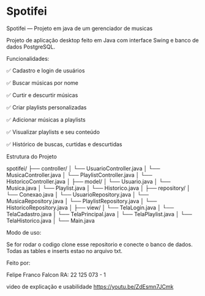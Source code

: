 # Spotifei

Spotifei — Projeto em java de um gerenciador de musicas 

Projeto de aplicação desktop feito em Java com interface Swing e banco de dados PostgreSQL.

Funcionalidades:

✅ Cadastro e login de usuários

✅ Buscar músicas por nome

✅ Curtir e descurtir músicas

✅ Criar playlists personalizadas

✅ Adicionar músicas a playlists

✅ Visualizar playlists e seu conteúdo

✅ Histórico de buscas, curtidas e descurtidas


 Estrutura do Projeto

spotifei/
├── controller/
│   └── UsuarioController.java
│   └── MusicaController.java
│   └── PlaylistController.java
│   └── HistoricoController.java
│
├── model/
│   └── Usuario.java
│   └── Musica.java
│   └── Playlist.java
│   └── Historico.java
│
├── repository/
│   └── Conexao.java
│   └── UsuarioRepository.java
│   └── MusicaRepository.java
│   └── PlaylistRepository.java
│   └── HistoricoRepository.java
│
├── view/
│   └── TelaLogin.java
│   └── TelaCadastro.java
│   └── TelaPrincipal.java
│   └── TelaPlaylist.java
│   └── TelaHistorico.java
│
└── Main.java

Modo de uso:

Se for rodar o codigo clone esse repositorio e conecte o banco de dados.
Todas as tables e inserts estao no arquivo txt.

Feito por:

Felipe Franco Falcon 
RA: 22 125 073 - 1 

video de explicação e usabilidade 
https://youtu.be/ZdEsmn7JCmk
